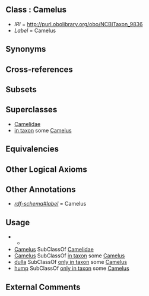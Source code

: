 
## Class : Camelus

 * *IRI* = http://purl.obolibrary.org/obo/NCBITaxon_9836
 * *Label* = Camelus

## Synonyms


## Cross-references


## Subsets


## Superclasses

 * [Camelidae](../../NCBITaxon/35/NCBITaxon_9835.md)
 * [in taxon](../../RO/62/RO_0002162.md) some [Camelus](../../NCBITaxon/36/NCBITaxon_9836.md)

## Equivalencies


## Other Logical Axioms


## Other Annotations

 * *[rdf-schema#label](../../el/rdf-schema#label.md)* = Camelus

## Usage

 * -
 * [Camelus](../../NCBITaxon/36/NCBITaxon_9836.md) SubClassOf [Camelidae](../../NCBITaxon/35/NCBITaxon_9835.md)
 * [Camelus](../../NCBITaxon/36/NCBITaxon_9836.md) SubClassOf [in taxon](../../RO/62/RO_0002162.md) some [Camelus](../../NCBITaxon/36/NCBITaxon_9836.md)
 * [dulla](../../UBERON/56/UBERON_0013656.md) SubClassOf [only in taxon](../../RO/60/RO_0002160.md) some [Camelus](../../NCBITaxon/36/NCBITaxon_9836.md)
 * [hump](../../UBERON/57/UBERON_0013657.md) SubClassOf [only in taxon](../../RO/60/RO_0002160.md) some [Camelus](../../NCBITaxon/36/NCBITaxon_9836.md)

## External Comments

